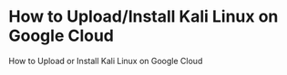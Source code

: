 # How to Upload/Install Kali Linux on Google Cloud
How to Upload or Install Kali Linux on Google Cloud
